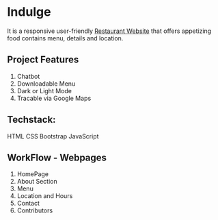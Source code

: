# Indulge
It is a responsive user-friendly <u>Restaurant Website</u> that offers appetizing food contains menu, details and location.


## Project Features
1. Chatbot
2. Downloadable Menu
3. Dark or Light Mode
4. Tracable via Google Maps

## Techstack:
HTML
CSS
Bootstrap
JavaScript

## WorkFlow - Webpages
1. HomePage
2. About Section
3. Menu
4. Location and Hours
5. Contact
6. Contributors
